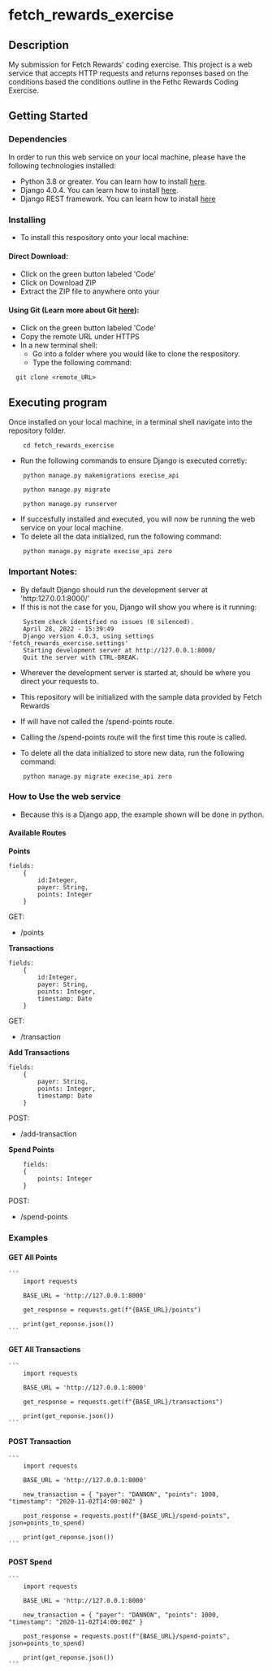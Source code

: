 # fetch_rewards_exercise

## Description

My submission for Fetch Rewards' coding exercise.
This project is a web service that accepts HTTP requests and returns reponses based on the conditions based the conditions outline in the Fethc Rewards Coding Exercise.

## Getting Started

### Dependencies

In order to run this web service on your local machine, please have the following technologies installed:

- Python 3.8 or greater. You can learn how to install [here](https://www.python.org/downloads/).
- Django 4.0.4. You can learn how to install [here](https://www.djangoproject.com/download/).
- Django REST framework. You can learn how to install [here](https://www.django-rest-framework.org/#installation)

### Installing

- To install this respository onto your local machine:

#### Direct Download:

- Click on the green button labeled 'Code'
- Click on Download ZIP
- Extract the ZIP file to anywhere onto your

#### Using Git (Learn more about Git [here](https://vnestor.github.io/personal-blog/my-second-post/)):

- Click on the green button labeled 'Code'
- Copy the remote URL under HTTPS
- In a new terminal shell:
  - Go into a folder where you would like to clone the respository.
  - Type the following command:

```
  git clone <remote_URL>
```

## Executing program

Once installed on your local machine, in a terminal shell navigate into the repository folder.

```
    cd fetch_rewards_exercise
```

- Run the following commands to ensure Django is executed corretly:

```
    python manage.py makemigrations execise_api
```

```
    python manage.py migrate
```

```
    python manage.py runserver
```

- If succesfully installed and executed, you will now be running the web service on your local machine.
- To delete all the data initialized, run the following command:

```
    python manage.py migrate execise_api zero
```

### Important Notes:

- By default Django should run the development server at 'http:127.0.0.1:8000/'
- If this is not the case for you, Django will show you where is it running:

```
    System check identified no issues (0 silenced).
    April 28, 2022 - 15:39:49
    Django version 4.0.3, using settings 'fetch_rewards_exercise.settings'
    Starting development server at http://127.0.0.1:8000/
    Quit the server with CTRL-BREAK.
```

- Wherever the development server is started at, should be where you direct your requests to.

- This repository will be initialized with the sample data provided by Fetch Rewards
- If will have not called the /spend-points route.
- Calling the /spend-points route will the first time this route is called.
- To delete all the data initialized to store new data, run the following command:

```
    python manage.py migrate execise_api zero
```

### How to Use the web service

- Because this is a Django app, the example shown will be done in python.

#### Available Routes

**Points**

```
fields:
    {
        id:Integer,
        payer: String,
        points: Integer
    }
```

GET:

- /points

**Transactions**

```
fields:
    {
        id:Integer,
        payer: String,
        points: Integer,
        timestamp: Date
    }
```

GET:

- /transaction

**Add Transactions**

```
fields:
    {
        payer: String,
        points: Integer,
        timestamp: Date
    }
```

POST:

- /add-transaction

**Spend Points**

```
    fields:
    {
        points: Integer
    }
```

POST:

- /spend-points

### Examples

#### GET All Points

    ```
        import requests

        BASE_URL = 'http://127.0.0.1:8000'

        get_response = requests.get(f"{BASE_URL}/points")

        print(get_reponse.json())
    ```

#### GET All Transactions

    ```
        import requests

        BASE_URL = 'http://127.0.0.1:8000'

        get_response = requests.get(f"{BASE_URL}/transactions")

        print(get_reponse.json())
    ```

#### POST Transaction

    ```
        import requests

        BASE_URL = 'http://127.0.0.1:8000'

        new_transaction = { "payer": "DANNON", "points": 1000, "timestamp": "2020-11-02T14:00:00Z" }

        post_response = requests.post(f"{BASE_URL}/spend-points", json=points_to_spend)

        print(get_reponse.json())
    ```

#### POST Spend

    ```
        import requests

        BASE_URL = 'http://127.0.0.1:8000'

        new_transaction = { "payer": "DANNON", "points": 1000, "timestamp": "2020-11-02T14:00:00Z" }

        post_response = requests.post(f"{BASE_URL}/spend-points", json=points_to_spend)

        print(get_reponse.json())
    ```
